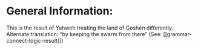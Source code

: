 # General Information:

This is the result of Yahweh treating the land of Goshen differently. Alternate translation: “by keeping the swarm from there” (See: [[grammar-connect-logic-result]])